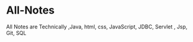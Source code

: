 # All-Notes
All Notes are Technically ,Java, html, css, JavaScript, JDBC, Servlet , Jsp, Git,  SQL 
